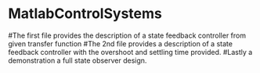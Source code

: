 # MatlabControlSystems
#The first file provides the description of a state feedback controller from given transfer function
#The 2nd file provides a description of a state feedback controller with the overshoot and settling time provided.
#Lastly a demonstration a full state observer design.
